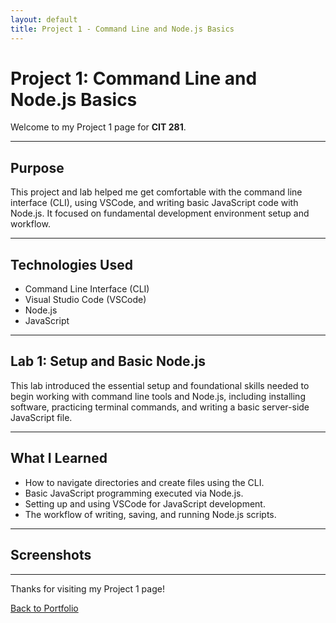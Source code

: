 ```yaml
---
layout: default
title: Project 1 - Command Line and Node.js Basics
---
```


# Project 1: Command Line and Node.js Basics

Welcome to my Project 1 page for **CIT 281**.

---

## Purpose

This project and lab helped me get comfortable with the command line interface (CLI), using VSCode, and writing basic JavaScript code with Node.js. It focused on fundamental development environment setup and workflow.

---

## Technologies Used

- Command Line Interface (CLI)
- Visual Studio Code (VSCode)
- Node.js
- JavaScript

---

## Lab 1: Setup and Basic Node.js

This lab introduced the essential setup and foundational skills needed to begin working with command line tools and Node.js, including installing software, practicing terminal commands, and writing a basic server-side JavaScript file.

---

## What I Learned

- How to navigate directories and create files using the CLI.
- Basic JavaScript programming executed via Node.js.
- Setting up and using VSCode for JavaScript development.
- The workflow of writing, saving, and running Node.js scripts.

---

## Screenshots



---

Thanks for visiting my Project 1 page!

[Back to Portfolio](https://arissas24.github.io/)
